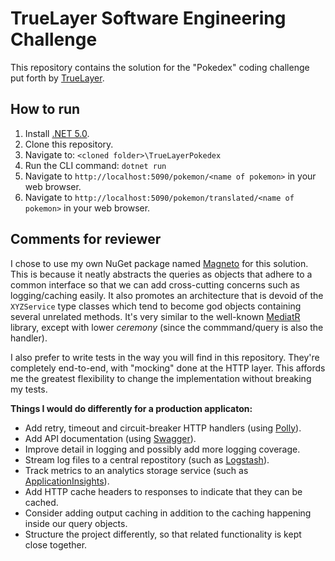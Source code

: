 # TrueLayer Software Engineering Challenge

This repository contains the solution for the "Pokedex" coding challenge put forth by [TrueLayer](https://truelayer.com/).


## How to run

1. Install [.NET 5.0](https://dotnet.microsoft.com/download/dotnet/5.0).
2. Clone this repository.
3. Navigate to: `<cloned folder>\TrueLayerPokedex`
4. Run the CLI command: `dotnet run`
5. Navigate to `http://localhost:5090/pokemon/<name of pokemon>` in your web browser.
6. Navigate to `http://localhost:5090/pokemon/translated/<name of pokemon>` in your web browser.


## Comments for reviewer

I chose to use my own NuGet package named [Magneto](https://github.com/shaynevanasperen/Magneto) for this solution.
This is because it neatly abstracts the queries as objects that adhere to a common interface so that we can add cross-cutting concerns
such as logging/caching easily. It also promotes an architecture that is devoid of the `XYZService` type classes which tend to
become god objects containing several unrelated methods. It's very similar to the well-known [MediatR](https://github.com/jbogard/MediatR)
library, except with lower *ceremony* (since the commmand/query is also the handler).

I also prefer to write tests in the way you will find in this repository. They're completely end-to-end, with "mocking" done at the HTTP layer.
This affords me the greatest flexibility to change the implementation without breaking my tests.

**Things I would do differently for a production applicaton:**
- Add retry, timeout and circuit-breaker HTTP handlers (using [Polly](https://github.com/App-vNext/Polly)).
- Add API documentation (using [Swagger](https://swagger.io/)).
- Improve detail in logging and possibly add more logging coverage.
- Stream log files to a central repostitory (such as [Logstash](https://www.elastic.co/logstash/)).
- Track metrics to an analytics storage service (such as [ApplicationInsights](https://docs.microsoft.com/en-us/azure/azure-monitor/app/asp-net-core)).
- Add HTTP cache headers to responses to indicate that they can be cached.
- Consider adding output caching in addition to the caching happening inside our query objects.
- Structure the project differently, so that related functionality is kept close together.
